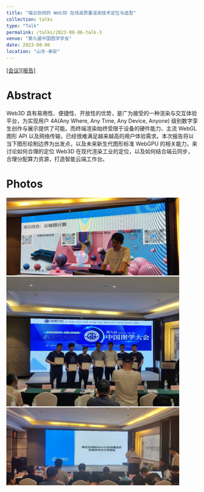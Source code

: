 ```yaml
---
title: "端云协同的 Web3D 在线高质量渲染技术定位与选型"
collection: talks
type: "Talk"
permalink: /talks/2023-08-06-talk-3
venue: "第九届中国图学学会"
date: 2023-08-06
location: "山东·泰安"
---
```




[[会议]](http://www.cgn.net.cn/cms/show.action?code=publish_ff80808188c2dc62018919af22c40565&siteid=100025&channelid=0000000280)[[报告]](http://www.cgn.net.cn/cms/show.action?code=publish_ff808081888fb8950188c21272c400f5&siteid=100000&newsid=e4f411fb2697469ea571fcffcdb0c81a&channelid=0000000284)

#   Abstract

Web3D 具有易用性、便捷性、开放性的优势，是广为接受的一种渲染与交互体验平台，为实现用户 4A(Any Where, Any Time, Any Device, Anyone) 级别数字孪生创作与展示提供了可能。而终端渲染始终受限于设备的硬件能力、主流 WebGL 图形 API 以及网络传输，已经很难满足越来越高的用户体验需求。本次报告将以当下图形绘制边界为出发点，以及未来新生代图形标准 WebGPU 的相关能力，来讨论如何合理的定位 Web3D 在现代渲染工业的定位，以及如何结合端云同步，合理分配算力资源，打造智能云端工作台。

#   Photos

<img src="/files/images/talks/cdf5e511b34a22f25062303f907d062.jpg" width=90%>
<img src="/files/images/talks/2a4cf9d4e90d82cf779ccc21e12361b.jpg" width=90%>
<img src="/files/images/talks/de45dcf82a39e94135764b64ec41c8f.jpg" width=90%>